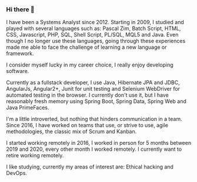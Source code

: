 ### Hi there 👋

I have been a Systems Analyst since 2012. Starting in 2009, I studied and played with several languages such as: Pascal Zim, Batch Script, HTML, CSS, Javascript, PHP, SQL, Shell Script, PL/SQL, MQL5 and Java. Even though I no longer use these languages, going through these experiences made me able to face the challenge of learning a new language or framework.

I consider myself lucky in my career choice, I really enjoy developing software.

Currently as a fullstack developer, I use Java, Hibernate JPA and JDBC, AngularJs, Angular2+, Junit for unit testing and Selenium WebDriver for automated testing in the browser. I currently don't use it, but I have reasonably fresh memory using Spring Boot, Spring Data, Spring Web and Java PrimeFaces.

I'm a little introverted, but nothing that hinders communication in a team. Since 2016, I have worked on teams that use, or strive to use, agile methodologies, the classic mix of Scrum and Kanban.

I started working remotely in 2016, I worked in person for 5 months between 2019 and 2020, every other month I worked remotely. I currently want to retire working remotely.

I like studying, currently my areas of interest are: Ethical hacking and DevOps.

<!--
**danielps99/danielps99** is a ✨ _special_ ✨ repository because its `README.md` (this file) appears on your GitHub profile.

Here are some ideas to get you started:

- 🔭 I’m currently working on ...
- 🌱 I’m currently learning ...
- 👯 I’m looking to collaborate on ...
- 🤔 I’m looking for help with ...
- 💬 Ask me about ...
- 📫 How to reach me: ...
- 😄 Pronouns: ...
- ⚡ Fun fact: ...
-->
